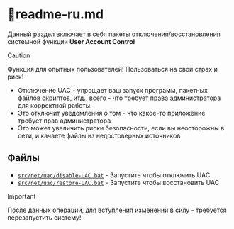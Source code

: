 # 📕readme-ru.md

Данный раздел включает в себя пакеты отключения/восстановления системной функции **User Account Control**

>[!caution]
>Функция для опытных пользователей! Пользоваться на свой страх и риск!

- Отключение UAC - упрощает ваш запуск программ, пакетных файлов скриптов, итд., всего - что требует права администратора для корректной работы.
- Это отключит уведомления о том - что какое-то приложение требует прав администратора
- Это может увеличить риски безопасности, если вы неосторожны в сети, и качаете файлы из недостоверных источников

## Файлы
- [`src/net/uac/disable-UAC.bat`](https://github.com/N3M1X10/windows-batch/blob/master/src/net/uac/disable-UAC.bat) - Запустите чтобы отключить UAC
- [`src/net/uac/restore-UAC.bat`](https://github.com/N3M1X10/windows-batch/blob/master/src/net/uac/restore-UAC.bat) - Запустите чтобы восстановить UAC

>[!important]
>После данных операций, для вступления изменений в силу - требуется перезапустить систему!
